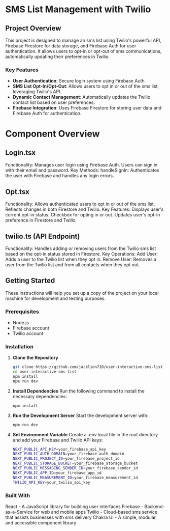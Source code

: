 # SMS List Management with Twilio

## Project Overview

This project is designed to manage an sms list using Twilio's powerful API, Firebase Firestore for data storage, and Firebase Auth for user authentication. It allows users to opt-in or opt-out of sms communications, automatically updating their preferences in Twilio.

### Key Features

- **User Authentication**: Secure login system using Firebase Auth.
- **SMS List Opt-In/Opt-Out**: Allows users to opt in or out of the sms list, leveraging Twilio's API.
- **Dynamic Contact Management**: Automatically updates the Twilio contact list based on user preferences.
- **Firebase Integration**: Uses Firebase Firestore for storing user data and Firebase Auth for authentication.

# Component Overview

## Login.tsx

Functionality: Manages user login using Firebase Auth. Users can sign in with their email and password.
Key Methods:
handleSignIn: Authenticates the user with Firebase and handles any login errors.

## Opt.tsx

Functionality: Allows authenticated users to opt in or out of the sms list. Reflects changes in both Firestore and Twilio.
Key Features:
Displays user's current opt-in status.
Checkbox for opting in or out.
Updates user's opt-in preference in Firestore and Twilio

## twilio.ts (API Endpoint)

Functionality: Handles adding or removing users from the Twilio sms list based on the opt-in status stored in Firestore.
Key Operations:
Add User: Adds a user to the Twilio list when they opt in.
Remove User: Removes a user from the Twilio list and from all contacts when they opt out.

## Getting Started

These instructions will help you set up a copy of the project on your local machine for development and testing purposes.

### Prerequisites

- Node.js
- Firebase account
- Twilio account

### Installation

1. **Clone the Repository**

   ```bash
   git clone https://github.com/jacklion710/user-interactive-sms-list
   cd user-interactive-sms-list
   npm install
   npm run dev
   ```

2. **Install Dependencies**
Run the following command to install the necessary dependencies:

    ```bash
    npm install
    ```
3. **Run the Development Server**
Start the development server with:

    ```bash
    npm run dev
    ```

4. **Set Environment Variable**
Create a .env.local file in the root directory and add your Firebase and Twilio API keys:

    ```bash
    NEXT_PUBLIC_API_KEY=your_firebase_api_key
    NEXT_PUBLIC_AUTH_DOMAIN=your_firebase_auth_domain
    NEXT_PUBLIC_PROJECT_ID=your_firebase_project_id
    NEXT_PUBLIC_STORAGE_BUCKET=your_firebase_storage_bucket
    NEXT_PUBLIC_MESSAGING_SENDER_ID=your_firebase_sender_id
    NEXT_PUBLIC_APP_ID=your_firebase_app_id
    NEXT_PUBLIC_MEASUREMENT_ID=your_firebase_measurement_id
    TWILIO_API_KEY=your_twilio_api_key
    ```

### Built With
React - A JavaScript library for building user interfaces
Firebase - Backend-as-a-Service for web and mobile apps
Twilio - Cloud-based sms service that assists businesses with sms delivery
Chakra UI - A simple, modular, and accessible component library